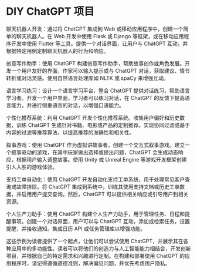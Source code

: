 



# DIY ChatGPT 项目



聊天机器人开发：通过将 ChatGPT 集成到 Web 或移动应用程序中，创建一个简单的聊天机器人。在 Web 开发中使用 Flask 或 Django 等框架，或在移动应用程序开发中使用 Flutter 等工具。提供一个对话界面，让用户与 ChatGPT 互动，并根据特定用例定制聊天机器人的行为和响应。

创意写作助手：使用 ChatGPT 构建创意写作助手，帮助故事创作或角色发展。开发一个用户友好的界面，作家可以输入提示或与 ChatGPT 对话，获取建议、情节转折或对话灵感。使用自然语言处理库如 NLTK 或 spaCy 来增强互动。

语言学习练习：设计一个语言学习平台，整合 ChatGPT 提供对话练习，帮助语言学习者。开发一个用户界面，学习者可以练习对话，在 ChatGPT 的反馈下提高语言能力，并进行侧重语言的对话，以增强口语能力。

个性化推荐系统：利用 ChatGPT 开发个性化推荐系统。收集用户偏好和历史数据，训练 ChatGPT 生成针对书籍、电影或产品的定制推荐。实现协同过滤或基于内容的过滤等推荐算法，以提高推荐的准确性和相关性。

叙事游戏：使用 ChatGPT 作为虚拟讲故事者，创建一个交互式叙事游戏。建立一个叙事驱动的游戏，在其中玩家做出选择或提出问题，ChatGPT 会生成动态响应，根据用户输入调整故事。使用 Unity 或 Unreal Engine 等游戏开发框架创建引人入胜的游戏体验。

支持工单自动化：使用 ChatGPT 开发自动化支持工单系统，用于处理常见客户查询或故障排除。将 ChatGPT 集成到系统中，训练其使用支持文档或历史工单数据，并启用用户提交查询。然后，ChatGPT 可以提供相关响应或引导用户到相关资源。

个人生产力助手：使用 ChatGPT 构建个人生产力助手，用于管理任务、日程和提醒事项。创建一个对话界面，用户可以与 ChatGPT 互动，添加或检索任务，设置提醒，并接收通知。集成日历 API 或任务管理库以增强功能。

这些示例为读者提供了一个起点，让他们可以尝试使用 ChatGPT，并展示其在各种应用中的多功能性。读者可以将他们的创造力与人工智能能力相结合，开发创新项目，并根据自己的特定需求和兴趣进行定制。在构建和部署使用 ChatGPT 的应用程序时，请记得遵循道德准则，解决偏见问题，并优先考虑用户隐私。
